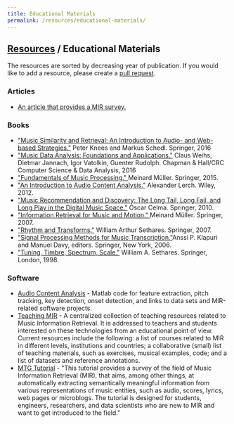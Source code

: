 ```yaml
---
title: Educational Materials
permalink: /resources/educational-materials/
---
```


## [Resources]({{site.base_url}}/resources) / Educational Materials

The resources are sorted by decreasing year of publication. If you would like to add a resource, please create a [pull request](https://github.com/ismir/ismir_web/pulls).

### Articles

* [An article that provides a MIR survey.](http://www.nowpublishers.com/article/Details/INR-042)


### Books

* ["Music Similarity and Retrieval: An Introduction to Audio- and Web-based Strategies."](http://www.springer.com/us/book/9783662497203) Peter Knees and Markus Schedl.  Springer, 2016
* ["Music Data Analysis: Foundations and Applications."](https://www.crcpress.com/Music-Data-Analysis-Foundations-and-Applications/Weihs-Jannach-Vatolkin-Rudolph/p/book/9781498719568) Claus Weihs, Dietmar Jannach, Igor Vatolkin, Guenter Rudolph. Chapman & Hall/CRC Computer Science & Data Analysis, 2016
* ["Fundamentals of Music Processing." ](http://www.springer.com/us/book/9783319219448) Meinard M&uuml;ller. Springer, 2015.
* ["An Introduction to Audio Content Analysis."](http://www.wiley.com/buy/9781118266823) Alexander Lerch. Wiley, 2012.
* ["Music Recommendation and Discovery: The Long Tail, Long Fail, and Long Play in the Digital Music Space."](http://ocelma.net/MusicRecommendationBook/index.html) &Ograve;scar Celma. Springer, 2010.
* ["Information Retrieval for Music and Motion." ](http://www.springer.com/us/book/9783540740476) Meinard M&uuml;ller. Springer, 2007.
* ["Rhythm and Transforms."](http://www.springer.com/us/book/9781846286391) William Arthur Sethares. Springer, 2007.
* ["Signal Processing Methods for Music Transcription."](http://www.cs.tut.fi/~klap/amt.html)Anssi P. Klapuri and Manuel Davy, editors. Springer, New York, 2006.
* ["Tuning, Timbre, Spectrum, Scale."](http://sethares.engr.wisc.edu/ttss.html) William A. Sethares.  Springer, London, 1998.

### Software

* [Audio Content Analysis](http://www.AudioContentAnalysis.org) - Matlab code for feature extraction, pitch tracking, key detection, onset detection, and links to data sets and MIR-related software projects.
* [Teaching MIR](https://teachingmir.wikispaces.com/) - A centralized collection of teaching resources related to Music Information Retrieval. It is addressed to teachers and students interested on these technologies from an educational point of view. Current resources include the following: a list of courses related to MIR in different levels, institutions and countries; a collaborative (small) list of teaching materials, such as exercises, musical examples, code; and a list of datasets and reference annotations.
* [MTG Tutorial](http://mtg.upf.edu/node/3556) - "This tutorial provides a survey of the field of Music Information Retrieval (MIR), that aims, among other things, at automatically extracting semantically meaningful information from various representations of music entities, such as audio, scores, lyrics, web pages or microblogs. The tutorial is designed for students, engineers, researchers, and data scientists who are new to MIR and want to get introduced to the field."
